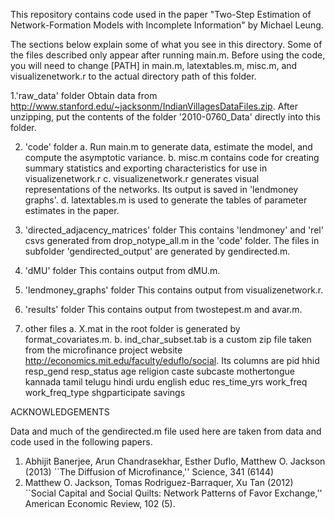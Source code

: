 This repository contains code used in the paper "Two-Step Estimation of Network-Formation Models with Incomplete Information" by Michael Leung. 

The sections below explain some of what you see in this directory. Some of the files described only appear after running main.m. Before using the code, you will need to change [PATH] in main.m, latextables.m, misc.m, and visualizenetwork.r to the actual directory path of this folder. 

1.'raw_data' folder
Obtain data from http://www.stanford.edu/~jacksonm/IndianVillagesDataFiles.zip. After unzipping, put the contents of the folder '2010-0760_Data' directly into this folder.

2. 'code' folder
a. Run main.m to generate data, estimate the model, and compute the asymptotic variance. 
b. misc.m contains code for creating summary statistics and exporting characteristics for use in visualizenetwork.r
c. visualizenetwork.r generates visual representations of the networks. Its output is saved in 'lendmoney graphs'.
d. latextables.m is used to generate the tables of parameter estimates in the paper.

3. 'directed_adjacency_matrices' folder
This contains 'lendmoney' and 'rel' csvs generated from drop_notype_all.m in the 'code' folder. The files in subfolder 'gendirected_output' are generated by gendirected.m.

4. 'dMU' folder
This contains output from dMU.m.

5. 'lendmoney_graphs' folder
This contains output from visualizenetwork.r.

6. 'results' folder
This contains output from twostepest.m and avar.m.

7. other files
a. X.mat in the root folder is generated by format_covariates.m.
b. ind_char_subset.tab is a custom zip file taken from the microfinance project website http://economics.mit.edu/faculty/eduflo/social. Its columns are pid hhid resp_gend resp_status age religion caste subcaste mothertongue kannada tamil telugu hindi urdu english educ res_time_yrs work_freq work_freq_type shgparticipate savings


ACKNOWLEDGEMENTS

Data and much of the gendirected.m file used here are taken from data and code used in the following papers.
1. Abhijit Banerjee, Arun Chandrasekhar, Esther Duflo, Matthew O. Jackson (2013) ``The Diffusion of Microfinance,'' Science, 341 (6144)
2. Matthew O. Jackson, Tomas Rodriguez-Barraquer, Xu Tan (2012) ``Social Capital and Social Quilts: Network Patterns of Favor Exchange,'' American Economic Review, 102 (5).
